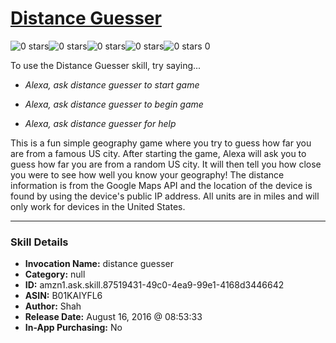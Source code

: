# [Distance Guesser](http://alexa.amazon.com/#skills/amzn1.ask.skill.87519431-49c0-4ea9-99e1-4168d3446642)
![0 stars](../../images/ic_star_border_black_18dp_1x.png)![0 stars](../../images/ic_star_border_black_18dp_1x.png)![0 stars](../../images/ic_star_border_black_18dp_1x.png)![0 stars](../../images/ic_star_border_black_18dp_1x.png)![0 stars](../../images/ic_star_border_black_18dp_1x.png) 0

To use the Distance Guesser skill, try saying...

* *Alexa, ask distance guesser to start game*

* *Alexa, ask distance guesser to begin game*

* *Alexa, ask distance guesser for help*

This is a fun simple geography game where you try to guess how far you are from a famous US city. After starting the game, Alexa will ask you to guess how far you are from a random US city. It will then tell you how close you were to see how well you know your geography! The distance information is from the Google Maps API and the location of the device is found by using the device's public IP address. All units are in miles and will only work for devices in the United States.

***

### Skill Details

* **Invocation Name:** distance guesser
* **Category:** null
* **ID:** amzn1.ask.skill.87519431-49c0-4ea9-99e1-4168d3446642
* **ASIN:** B01KAIYFL6
* **Author:** Shah
* **Release Date:** August 16, 2016 @ 08:53:33
* **In-App Purchasing:** No
